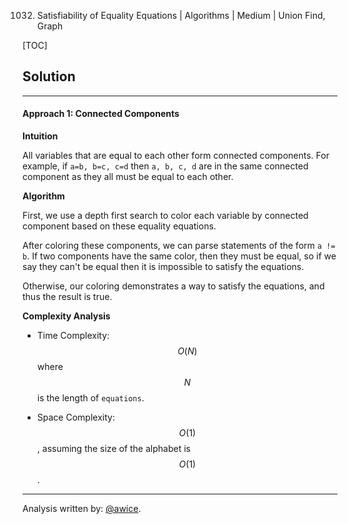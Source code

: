 1032. Satisfiability of Equality Equations | Algorithms | Medium | Union Find, Graph

[TOC]

## Solution
---
#### Approach 1: Connected Components

**Intuition**

All variables that are equal to each other form connected components.  For example, if `a=b, b=c, c=d` then `a, b, c, d` are in the same connected component as they all must be equal to each other.

**Algorithm**

First, we use a depth first search to color each variable by connected component based on these equality equations.

After coloring these components, we can parse statements of the form `a != b`.  If two components have the same color, then they must be equal, so if we say they can't be equal then it is impossible to satisfy the equations.

Otherwise, our coloring demonstrates a way to satisfy the equations, and thus the result is true.



**Complexity Analysis**

* Time Complexity:  $$O(N)$$ where $$N$$ is the length of `equations`.

* Space Complexity:  $$O(1)$$, assuming the size of the alphabet is $$O(1)$$.




---
Analysis written by: [@awice](https://leetcode.com/awice).
